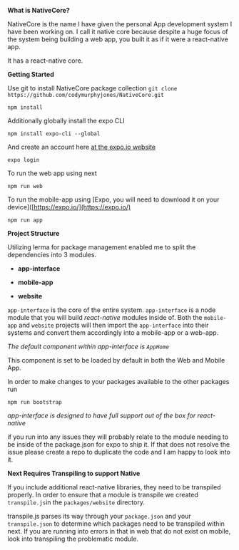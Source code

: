 **What is NativeCore?**

NativeCore is the name I have given the personal App development system I have been working on.  I call it native core because despite a huge focus of the system being building a web app, you built it as if it were a react-native app.

It has a react-native core.



**Getting Started**

Use git to install NativeCore package collection
`git clone https://github.com/codymurphyjones/NativeCore.git`

`npm install`



Additionally globally install the expo CLI

`npm install expo-cli --global`

And create an account here [at the expo.io website](https://expo.io/signup)



`expo login`



To run the web app using next

`npm run web`



To run the mobile-app using [Expo, you will need to download it on your device]([https://expo.io/](https://expo.io/)



`npm run app`



**Project Structure**

Utilizing lerma for package management enabled me to split the dependencies into 3 modules.

- **app-interface**

- **mobile-app**

- **website**



`app-interface` is the core of the entire system.  `app-interface` is a node module that you will build *react-native* modules inside of.  Both the `mobile-app` and `website` projects will then import the `app-interface` into their systems and convert them accordingly into a mobile-app or a web-app.



*The default component within app-interface is `AppHome`*



This component is set to be loaded by default in both the Web and Mobile App. 

In order to make changes to your packages available to the other packages run



`npm run bootstrap`



*app-interface is designed to have full support out of the box for react-native*



if you run into any issues they will probably relate to the module needing to be inside of the package.json for expo to ship it.  If that does not resolve the issue please create a repo to duplicate the code and I am happy to look into it.



**Next Requires Transpiling to support Native**

If you include additional react-native libraries, they need to be transpiled properly.  In order to ensure that a module is transpile we created` transpile.js`in the `packages/website` directory.



transpile.js parses its way through your `package.json` and your` transpile.json` to determine which packages need to be transpiled within next.
If you are running into errors in that in web that do not exist on mobile, look into transpiling the problematic module.
